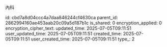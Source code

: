 內科



id: cbd7a8d04ccc4a7daa846244cf4630ca
parent_id: 2862994160ae453aab20c09a5d187b1c
is_shared: 0
encryption_applied: 0
encryption_cipher_text: 
updated_time: 2025-07-05T09:11:51
user_updated_time: 2025-07-05T09:11:51
created_time: 2025-07-05T09:11:51
user_created_time: 2025-07-05T09:11:51
type_: 2